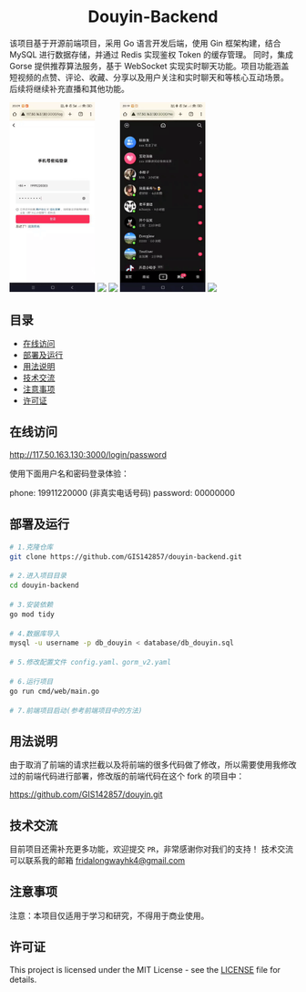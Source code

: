 <h1 align="center">
  Douyin-Backend
</h1>


该项目基于开源前端项目，采用 Go 语言开发后端，使用 Gin 框架构建，结合 MySQL 进行数据存储，并通过 Redis 实现鉴权 Token 的缓存管理。
同时，集成 Gorse 提供推荐算法服务，基于 WebSocket 实现实时聊天功能。项目功能涵盖短视频的点赞、评论、收藏、分享以及用户关注和实时聊天和等核心互动场景。
后续将继续补充直播和其他功能。

<div>
<img width="150px" src='docs/imgs/vfcfs-95rgz.gif'/>
<img width="150px" src='docs/imgs/50nea-frbnj.gif'/>
<img width="150px" src='docs/imgs/xmg24-2nkbp.gif'/>
<img width="150px" src='docs/imgs/fxklv-5nafx.gif'/>
<img width="150px" src='docs/imgs/1mc6q-ywxs1.gif'/>
</div>

## 目录
- [在线访问](#在线访问)
- [部署及运行](#部署及运行)
- [用法说明](#用法说明)
- [技术交流](#技术交流)
- [注意事项](#注意事项)
- [许可证](#许可证)


## 在线访问

http://117.50.163.130:3000/login/password

使用下面用户名和密码登录体验：

phone: 19911220000 (非真实电话号码)
password: 00000000

## 部署及运行

```bash
# 1.克隆仓库
git clone https://github.com/GIS142857/douyin-backend.git

# 2.进入项目目录
cd douyin-backend

# 3.安装依赖
go mod tidy

# 4.数据库导入
mysql -u username -p db_douyin < database/db_douyin.sql

# 5.修改配置文件 config.yaml、gorm_v2.yaml

# 6.运行项目
go run cmd/web/main.go 

# 7.前端项目启动(参考前端项目中的方法)
```

## 用法说明
由于取消了前端的请求拦截以及将前端的很多代码做了修改，所以需要使用我修改过的前端代码进行部署，修改版的前端代码在这个 fork 的项目中：

https://github.com/GIS142857/douyin.git


## 技术交流
目前项目还需补充更多功能，欢迎提交 `PR`，非常感谢你对我们的支持！
技术交流可以联系我的邮箱 <a href="mailto:fridalongwayhk4@gmail.com">fridalongwayhk4@gmail.com</a>

## 注意事项
注意：本项目仅适用于学习和研究，不得用于商业使用。

## 许可证

This project is licensed under the MIT License - see the [LICENSE](LICENSE) file for details.

